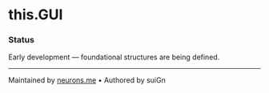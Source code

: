  # this.GUI

### Status
Early development — foundational structures are being defined.

---

Maintained by [neurons.me](https://neurons.me) • Authored by suiGn